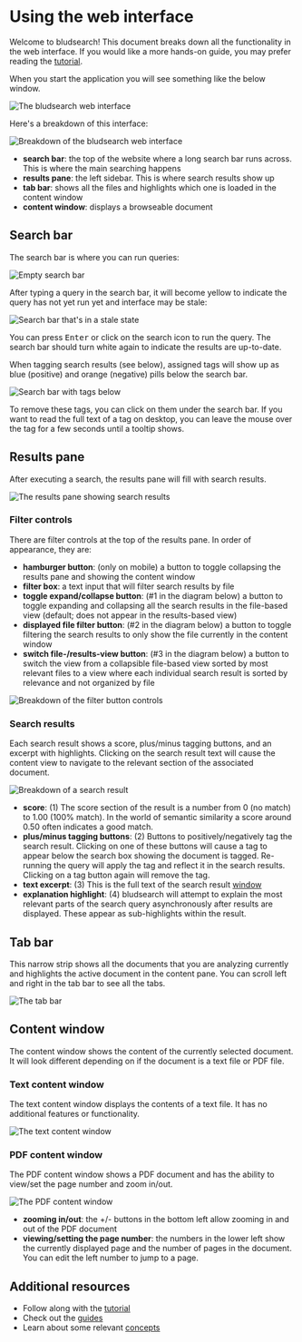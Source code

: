 # Using the web interface

Welcome to bludsearch! This document breaks down all the functionality in the web interface. If you would like a more hands-on guide, you may prefer reading the [tutorial](tutorial.md).

When you start the application you will see something like the below window.

![The bludsearch web interface](img/hamlet_web_start.png)

Here's a breakdown of this interface:

![Breakdown of the bludsearch web interface](img/interface_breakdown.png)

- **search bar**: the top of the website where a long search bar runs across. This is where the main searching happens
- **results pane**: the left sidebar. This is where search results show up
- **tab bar**: shows all the files and highlights which one is loaded in the content window
- **content window**: displays a browseable document

## Search bar

The search bar is where you can run queries:

![Empty search bar](img/searchbar.png)

After typing a query in the search bar, it will become yellow to indicate the query has not yet run yet and interface may be stale:

![Search bar that's in a stale state](img/searchbar_stale.png)

You can press <kbd>Enter</kbd> or click on the search icon to run the query. The search bar should turn white again to indicate the results are up-to-date.

When tagging search results (see below), assigned tags will show up as blue (positive) and orange (negative) pills below the search bar.

![Search bar with tags below](img/searchbar_tags.png)

To remove these tags, you can click on them under the search bar. If you want to read the full text of a tag on desktop, you can leave the mouse over the tag for a few seconds until a tooltip shows.

## Results pane

After executing a search, the results pane will fill with search results.

![The results pane showing search results](img/resultspane.png)

### Filter controls

There are filter controls at the top of the results pane. In order of appearance, they are:

- **hamburger button**: (only on mobile) a button to toggle collapsing the results pane and showing the content window
- **filter box**: a text input that will filter search results by file
- **toggle expand/collapse button**: (#1 in the diagram below) a button to toggle expanding and collapsing all the search results in the file-based view (default; does not appear in the results-based view)
- **displayed file filter button**: (#2 in the diagram below) a button to toggle filtering the search results to only show the file currently in the content window
- **switch file-/results-view button**: (#3 in the diagram below) a button to switch the view from a collapsible file-based view sorted by most relevant files to a view where each individual search result is sorted by relevance and not organized by file

![Breakdown of the filter button controls](img/button_breakdown.png)

### Search results

Each search result shows a score, plus/minus tagging buttons, and an excerpt with highlights. Clicking on the search result text will cause the content view to navigate to the relevant section of the associated document.

![Breakdown of a search result](img/searchresult_breakdown.png)

- **score**: (1) The score section of the result is a number from 0 (no match) to 1.00 (100% match). In the world of semantic similarity a score around 0.50 often indicates a good match.
- **plus/minus tagging buttons**: (2) Buttons to positively/negatively tag the search result. Clicking on one of these buttons will cause a tag to appear below the search box showing the document is tagged. Re-running the query will apply the tag and reflect it in the search results. Clicking on a tag button again will remove the tag.
- **text excerpt**: (3) This is the full text of the search result [window](concept_windows.md)
- **explanation highlight**: (4) bludsearch will attempt to explain the most relevant parts of the search query asynchronously after results are displayed. These appear as sub-highlights within the result.

## Tab bar

This narrow strip shows all the documents that you are analyzing currently and highlights the active document in the content pane. You can scroll left and right in the tab bar to see all the tabs.

![The tab bar](img/tabbar.png)

## Content window

The content window shows the content of the currently selected document. It will look different depending on if the document is a text file or PDF file.

### Text content window

The text content window displays the contents of a text file. It has no additional features or functionality.

![The text content window](img/contentwindow_text.png)

### PDF content window

The PDF content window shows a PDF document and has the ability to view/set the page number and zoom in/out.

![The PDF content window](img/contentwindow_pdf.png)

- **zooming in/out**: the +/- buttons in the bottom left allow zooming in and out of the PDF document
- **viewing/setting the page number**: the numbers in the lower left show the currently displayed page and the number of pages in the document. You can edit the left number to jump to a page.

## Additional resources

- Follow along with the [tutorial](tutorial.md)
- Check out the [guides](guides.md)
- Learn about some relevant [concepts](concepts.md)
